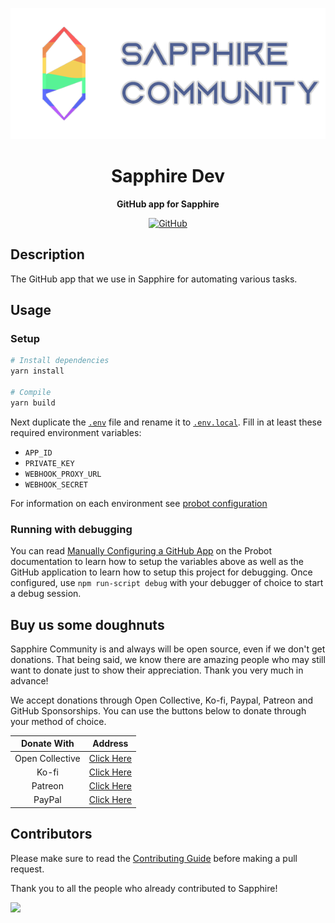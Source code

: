 <div align="center">

![Sapphire Logo](https://raw.githubusercontent.com/sapphiredev/assets/main/banners/SapphireCommunity.png)

# Sapphire Dev

**GitHub app for Sapphire**

[![GitHub](https://img.shields.io/github/license/sapphiredev/sapphiredev)](https://github.com/sapphiredev/sapphiredev/blob/main/LICENSE.md)

</div>

## Description

The GitHub app that we use in Sapphire for automating various tasks.

## Usage

### Setup

```sh
# Install dependencies
yarn install

# Compile
yarn build
```

Next duplicate the [`.env`](.env) file and rename it to [`.env.local`](.env.local). Fill in at least these required environment variables:

-   `APP_ID`
-   `PRIVATE_KEY`
-   `WEBHOOK_PROXY_URL`
-   `WEBHOOK_SECRET`

For information on each environment see [probot configuration](https://probot.github.io/docs/configuration/)

### Running with debugging

You can read [Manually Configuring a GitHub App](https://probot.github.io/docs/development/#manually-configuring-a-github-app) on the Probot documentation to learn how to setup the variables above as well as the GitHub application to learn how to setup this project for debugging. Once configured, use `npm run-script debug` with your debugger of choice to start a debug session.

## Buy us some doughnuts

Sapphire Community is and always will be open source, even if we don't get donations. That being said, we know there are amazing people who may still want to donate just to show their appreciation. Thank you very much in advance!

We accept donations through Open Collective, Ko-fi, Paypal, Patreon and GitHub Sponsorships. You can use the buttons below to donate through your method of choice.

|   Donate With   |                       Address                       |
| :-------------: | :-------------------------------------------------: |
| Open Collective | [Click Here](https://sapphirejs.dev/opencollective) |
|      Ko-fi      |      [Click Here](https://sapphirejs.dev/kofi)      |
|     Patreon     |    [Click Here](https://sapphirejs.dev/patreon)     |
|     PayPal      |     [Click Here](https://sapphirejs.dev/paypal)     |

## Contributors

Please make sure to read the [Contributing Guide][contributing] before making a pull request.

Thank you to all the people who already contributed to Sapphire!

<a href="https://github.com/sapphiredev/sapphiredev/graphs/contributors">
  <img src="https://contrib.rocks/image?repo=sapphiredev/sapphiredev" />
</a>

[contributing]: https://github.com/sapphiredev/.github/blob/main/.github/CONTRIBUTING.md
